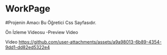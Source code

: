   # WorkPage

#Projenin Amacı
Bu Öğretici Css Sayfasıdır.

Ön İzleme Videosu -Preview Video

Video
https://github.com/user-attachments/assets/a9a98013-6b89-4354-9dd1-dd82ed5322e4

